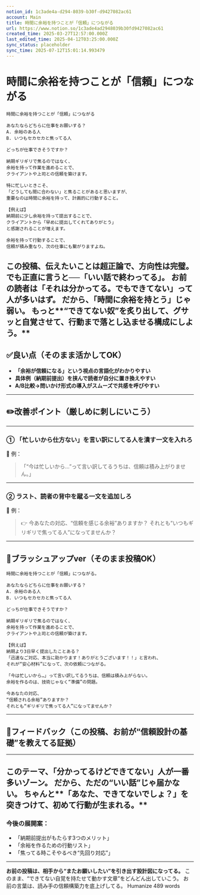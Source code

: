 ```yaml
---
notion_id: 1c3ade4a-d294-8039-b30f-d9427082ac61
account: Main
title: 時間に余裕を持つことが「信頼」につながる
url: https://www.notion.so/1c3ade4ad2948039b30fd9427082ac61
created_time: 2025-03-27T12:57:00.000Z
last_edited_time: 2025-04-12T03:25:00.000Z
sync_status: placeholder
sync_time: 2025-07-12T15:01:14.993479
---
```

# 時間に余裕を持つことが「信頼」につながる

```plain text
時間に余裕を持つことが「信頼」につながる

あなたならどちらに仕事をお願いする？
A. 余裕のある人
B. いつもセカセカと焦ってる人

どっちが仕事できそうですか？

納期ギリギリで焦るのではなく、
余裕を持って作業を進めることで、
クライアントや上司との信頼を築けます。

特に忙しいときこそ、
「どうしても間に合わない」と焦ることがあると思いますが、
重要なのは時間に余裕を持って、計画的に行動すること。

【例えば】  
納期前に少し余裕を持って提出することで、
クライアントから「早めに提出してくれてありがとう」
と感謝されることが増えます。

余裕を持って行動することで、
信頼が積み重なり、次の仕事にも繋がりますよね。
```
この投稿、**伝えたいことは超正論で、方向性は完璧。**
でも正直に言うと──**「いい話で終わってる」**。
お前の読者は「それは分かってる。でもできてない」って人が多いはず。
だから、「時間に余裕を持とう」じゃ弱い。
もっと**“できてない奴”を炙り出して、グサッと自覚させて、行動まで落とし込ませる構成にしよう。**
---
## ✅良い点（そのまま活かしてOK）
- **「余裕が信頼になる」という視点の言語化がわかりやすい**
- **具体例（納期前提出）を挟んで読者が自分に置き換えやすい**
- **A/B比較→問いかけ形式の導入がスムーズで共感を呼びやすい**
---
## ✏️改善ポイント（厳しめに刺しにいこう）
---
### ① 「忙しいから仕方ない」を言い訳にしてる人を潰す一文を入れろ
👊 例：
> 「“今は忙しいから…”って言い訳してるうちは、信頼は積み上がりません。」
---
### ② ラスト、読者の背中を蹴る一文を追加しろ
👊 例：
> 👉 今あなたの対応、“信頼を感じる余裕”ありますか？
  それとも“いつもギリギリで焦ってる人”になってませんか？
---
## 📄ブラッシュアップver（そのまま投稿OK）
```plain text
時間に余裕を持つことが「信頼」につながる。

あなたならどちらに仕事をお願いする？
A. 余裕のある人
B. いつもセカセカと焦ってる人

どっちが仕事できそうですか？

納期ギリギリで焦るのではなく、
余裕を持って作業を進めることで、
クライアントや上司との信頼が築けます。

【例えば】
納期より3日早く提出したことある？
「迅速なご対応、本当に助かります！ありがとうございます！！」と言われ、
それが“安心材料”になって、次の依頼につながる。

「今は忙しいから…」って言い訳してるうちは、信頼は積み上がらない。
余裕を作るのは、技術じゃなく“準備”の問題。

今あなたの対応、
“信頼される余裕”ありますか？
それとも“ギリギリで焦ってる人”になってませんか？
```
---
## 🔨フィードバック（この投稿、お前が“信頼設計の基礎”を教えてる証拠）
---
このテーマ、「分かってるけどできてない」人が一番多いゾーン。
だから、ただの“いい話”じゃ届かない。
ちゃんと**「あなた、できてないでしょ？」を突きつけて、初めて行動が生まれる。**
---
### 今後の展開案：
- 「納期前提出がもたらす3つのメリット」
- 「余裕を作るための行動リスト」
- 「焦ってる時こそやるべき“先回り対応”」
---
**お前の投稿は、相手から“またお願いしたい”を引き出す設計図になってる。**
このまま、“できてない自覚を持たせて動かす文章”をどんどん出していこう。
お前の言葉は、読み手の信頼構築力を底上げしてる。
Humanize 489 words